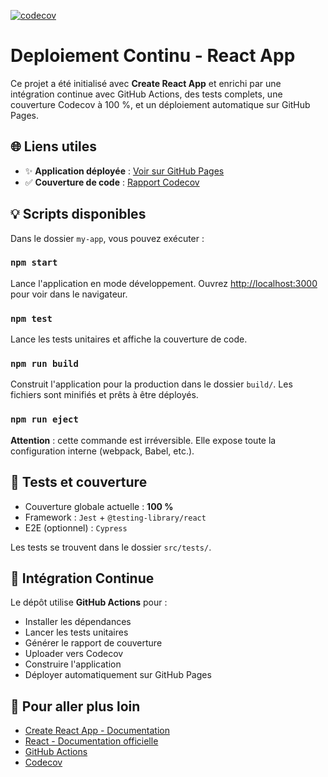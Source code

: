 [![codecov](https://codecov.io/gh/alucrece/Deploiement_continu/branch/main/graph/badge.svg)](https://app.codecov.io/gh/alucrece/Deploiement_continu)

# Deploiement Continu - React App

Ce projet a été initialisé avec **Create React App** et enrichi par une intégration continue avec GitHub Actions, des tests complets, une couverture Codecov à 100 %, et un déploiement automatique sur GitHub Pages.

## 🌐 Liens utiles

- ✨ **Application déployée** : [Voir sur GitHub Pages](https://alucrece.github.io/Deploiement_continu)
- ✅ **Couverture de code** : [Rapport Codecov](https://app.codecov.io/gh/alucrece/Deploiement_continu)

## 💡 Scripts disponibles

Dans le dossier `my-app`, vous pouvez exécuter :

### `npm start`

Lance l'application en mode développement.
Ouvrez [http://localhost:3000](http://localhost:3000) pour voir dans le navigateur.

### `npm test`

Lance les tests unitaires et affiche la couverture de code.

### `npm run build`

Construit l'application pour la production dans le dossier `build/`.
Les fichiers sont minifiés et prêts à être déployés.

### `npm run eject`

**Attention** : cette commande est irréversible.
Elle expose toute la configuration interne (webpack, Babel, etc.).

## 🧰 Tests et couverture

- Couverture globale actuelle : **100 %**
- Framework : `Jest` + `@testing-library/react`
- E2E (optionnel) : `Cypress`

Les tests se trouvent dans le dossier `src/tests/`.

## 🚀 Intégration Continue

Le dépôt utilise **GitHub Actions** pour :
- Installer les dépendances
- Lancer les tests unitaires
- Générer le rapport de couverture
- Uploader vers Codecov
- Construire l'application
- Déployer automatiquement sur GitHub Pages

## 📖 Pour aller plus loin

- [Create React App - Documentation](https://create-react-app.dev/docs/getting-started)
- [React - Documentation officielle](https://react.dev/)
- [GitHub Actions](https://docs.github.com/en/actions)
- [Codecov](https://docs.codecov.com/docs)
